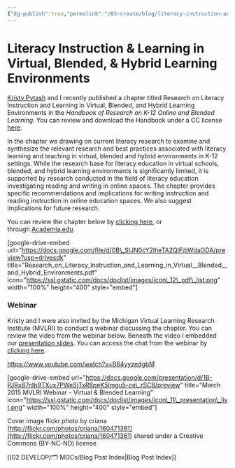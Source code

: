 ```yaml
---
{"dg-publish":true,"permalink":"/03-create/blog/literacy-instruction-and-learning-in-virtual-blended-and-hybrid-learning-environments/","title":"Literacy Instruction & Learning in Virtual, Blended, & Hybrid Learning Environments","tags":["blended-learning","hybrid-learning","mooc","virtual-learning"]}
---
```


# Literacy Instruction & Learning in Virtual, Blended, & Hybrid Learning Environments

[Kristy Pytash](https://twitter.com/kpytash) and I recently published a chapter titled Research on Literacy Instruction and Learning in Virtual, Blended, and Hybrid Learning Environments in the _Handbook of Research on K-12 Online and Blended Learning_. You can review and download the Handbook under a CC license [here](http://press.etc.cmu.edu/content/handbook-research-k-12-online-and-blended-learning-0).

In the chapter we drawing on current literacy research to examine and synthesize the relevant research and best practices associated with literacy learning and teaching in virtual, blended and hybrid environments in K-12 settings. While the research base for literacy education in virtual schools, blended, and hybrid learning environments is significantly limited, it is supported by research conducted in the field of literacy education investigating reading and writing in online spaces. The chapter provides specific recommendations and implications for writing instruction and reading instruction in online education spaces. We also suggest implications for future research.

You can review the chapter below by [clicking here](https://drive.google.com/file/d/0B_SIJN0cY2IheTA2QlFjbWdaODA/view?usp=sharing), or through [Academia.edu](https://www.academia.edu/10311760/Research_on_Literacy_Instruction_and_Learning_in_Virtual_Blended_and_Hybrid_Learning_Environments).

\[google-drive-embed url="https://docs.google.com/file/d/0B\_SIJN0cY2IheTA2QlFjbWdaODA/preview?usp=drivesdk" title="Research\_on\_Literacy\_Instruction\_and\_Learning\_in\_Virtual\_\_Blended\_\_and\_Hybrid\_Environments.pdf" icon="https://ssl.gstatic.com/docs/doclist/images/icon\_12\_pdf\_list.png" width="100%" height="400" style="embed"\]

### Webinar

Kristy and I were also invited by the Michigan Virtual Learning Research Institute (MVLRI) to conduct a webinar discussing the chapter. You can review the video from the webinar below. Beneath the video I embedded our [presentation slides](https://docs.google.com/presentation/d/1B-PJRx87nIb9TXux7PWeSjTxR8peK5lmgu5-ce_rSC8/edit?usp=sharing). You can access the chat from the webinar by [clicking here](https://www.scribd.com/doc/260501803/Chat-2015-03-11-Research-on-Literacy-Instruction-and-Learning-in-Virtual-Blended-and-Hybrid-Environments#scribd).

https://www.youtube.com/watch?v=B64yyzedgbM

\[google-drive-embed url="https://docs.google.com/presentation/d/1B-PJRx87nIb9TXux7PWeSjTxR8peK5lmgu5-ce\_rSC8/preview" title="March 2015 MVLRI Webinar - Virtual & Blended Learning" icon="https://ssl.gstatic.com/docs/doclist/images/icon\_11\_presentation\_list.png" width="100%" height="400" style="embed"\]

Cover image flickr photo by criana [http://flickr.com/photos/criana/160471361](http://flickr.com/photos/criana/160471361) shared under a Creative Commons (BY-NC-ND) license

[[02 DEVELOP/🗂️ MOCs/Blog Post Index\|Blog Post Index]]
